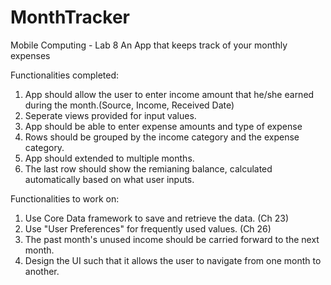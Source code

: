 # MonthTracker
Mobile Computing - Lab 8
An App that keeps track of your monthly expenses

Functionalities completed:
1. App should allow the user to enter income amount that he/she earned during the month.(Source, Income, Received Date)
2. Seperate views provided for input values.
3. App should be able to enter expense amounts and type of expense
4. Rows should be grouped by the income category and the expense category.
5. App should extended to multiple months.
6. The last row should show the remianing balance, calculated automatically based on what user inputs.

Functionalities to work on:
1. Use Core Data framework to save and retrieve the data. (Ch 23)
2. Use "User Preferences" for frequently used values. (Ch 26)
3. The past month's unused income should be carried forward to the next month.
4. Design the UI such that it allows the user to navigate from one month to another.

